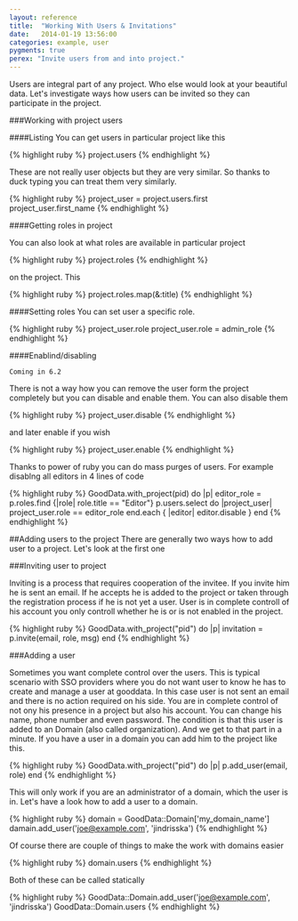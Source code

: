 ```yaml
---
layout: reference
title:  "Working With Users & Invitations"
date:   2014-01-19 13:56:00
categories: example, user
pygments: true
perex: "Invite users from and into project."
---
```


Users are integral part of any project. Who else would look at your beautiful data. Let's investigate ways how users can be invited so they can participate in the project.

###Working with project users

####Listing
You can get users in particular project like this

{% highlight ruby %}
project.users
{% endhighlight %}

These are not really user objects but they are very similar. So thanks to duck typing you can treat them very similarly.

{% highlight ruby %}
project_user = project.users.first
project_user.first_name
{% endhighlight %}

####Getting roles in project

You can also look at what roles are available in particular project

{% highlight ruby %}
project.roles
{% endhighlight %}

on the project. This

{% highlight ruby %}
project.roles.map(&:title)
{% endhighlight %}

####Setting roles
You can set user a specific role.

{% highlight ruby %}
project_user.role
project_user.role = admin_role
{% endhighlight %}


####Enablind/disabling

`Coming in 6.2`

There is not a way how you can remove the user form the project completely but you can disable and enable them. 
You can also disable them

{% highlight ruby %}
project_user.disable
{% endhighlight %}

and later enable if you wish

{% highlight ruby %}
project_user.enable
{% endhighlight %}

Thanks to power of ruby you can do mass purges of users. For example disablng all editors in 4 lines of code

{% highlight ruby %}
GoodData.with_project(pid) do |p|
  editor_role = p.roles.find {|role| role.title == "Editor"}
  p.users.select do |project_user|
    project_user.role == editor_role
  end.each { |editor| editor.disable }
end
{% endhighlight %}

##Adding users to the project
There are generally two ways how to add user to a project. Let's look at the first one

###Inviting user to project

Inviting is a process that requires cooperation of the invitee. If you invite him he is sent an email. If he accepts he is added to the project or taken through the registration process if he is not yet a user. User is in complete controll of his account you only controll whether he is or is not enabled in the project.

{% highlight ruby %}
GoodData.with_project("pid") do |p|
  invitation = p.invite(email, role, msg)
end
{% endhighlight %}

###Adding a user

Sometimes you want complete control over the users. This is typical scenario with SSO providers where you do not want user to know he has to create and manage a user at gooddata. In this case user is not sent an email and there is no action required on his side. You are in complete control of not ony his presence in a project but also his account. You can change his name, phone number and even password. The condition is that this user is added to an Domain (also called organization). And we get to that part in a minute. If you have a user in a domain you can add him to the project like this.

{% highlight ruby %}
GoodData.with_project("pid") do |p|
  p.add_user(email, role)
end
{% endhighlight %}

This will only work if you are an administrator of a domain, which the user is in. Let's have a look how to add a user to a domain.

{% highlight ruby %}
domain = GoodData::Domain['my_domain_name']
damain.add_user('joe@example.com', 'jindrisska')
{% endhighlight %}

Of course there are couple of things to make the work with domains easier

{% highlight ruby %}
domain.users
{% endhighlight %}

Both of these can be called statically

{% highlight ruby %}
GoodData::Domain.add_user('joe@example.com', 'jindrisska')
GoodData::Domain.users
{% endhighlight %}